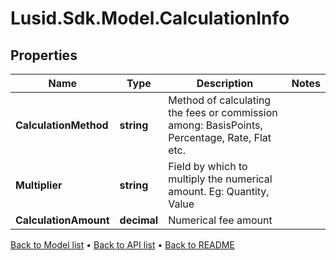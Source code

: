# Lusid.Sdk.Model.CalculationInfo

## Properties

Name | Type | Description | Notes
------------ | ------------- | ------------- | -------------
**CalculationMethod** | **string** | Method of calculating the fees or commission among: BasisPoints, Percentage, Rate, Flat etc. | 
**Multiplier** | **string** | Field by which to multiply the numerical amount. Eg: Quantity, Value | 
**CalculationAmount** | **decimal** | Numerical fee amount | 

[Back to Model list](../README.md#documentation-for-models) &#8226; [Back to API list](../README.md#documentation-for-api-endpoints) &#8226; [Back to README](../README.md)

